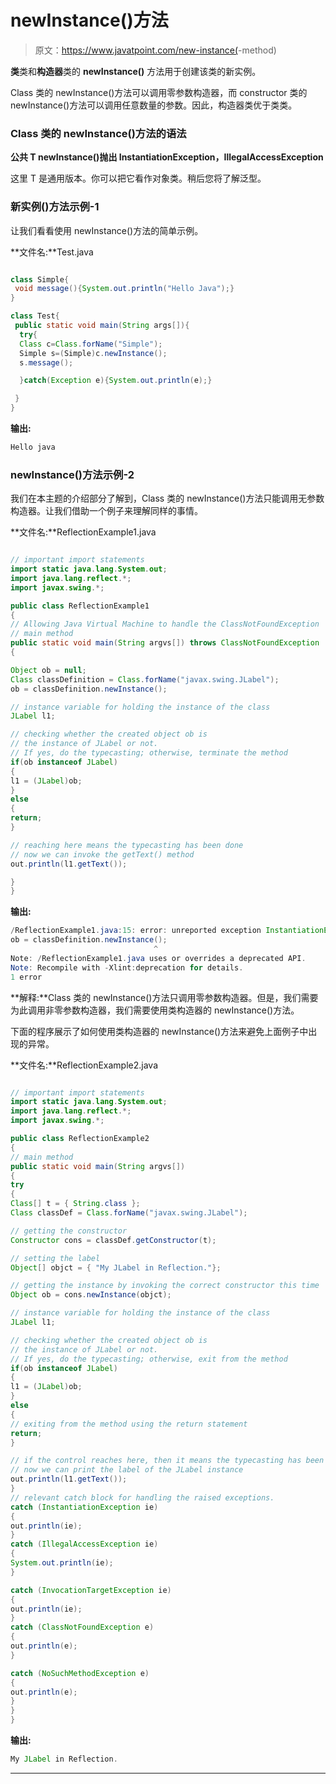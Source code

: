 # newInstance()方法

> 原文：<https://www.javatpoint.com/new-instance(>-method)

**类**类和**构造器**类的 **newInstance()** 方法用于创建该类的新实例。

Class 类的 newInstance()方法可以调用零参数构造器，而 constructor 类的 newInstance()方法可以调用任意数量的参数。因此，构造器类优于类类。

### Class 类的 newInstance()方法的语法

**公共 T newInstance()抛出 InstantiationException，IllegalAccessException**

这里 T 是通用版本。你可以把它看作对象类。稍后您将了解泛型。

### 新实例()方法示例-1

让我们看看使用 newInstance()方法的简单示例。

**文件名:**Test.java

```java

class Simple{
 void message(){System.out.println("Hello Java");}
}

class Test{
 public static void main(String args[]){
  try{
  Class c=Class.forName("Simple");
  Simple s=(Simple)c.newInstance();
  s.message();

  }catch(Exception e){System.out.println(e);}

 }
}

```

**输出:**

```java
Hello java

```

### newInstance()方法示例-2

我们在本主题的介绍部分了解到，Class 类的 newInstance()方法只能调用无参数构造器。让我们借助一个例子来理解同样的事情。

**文件名:**ReflectionExample1.java

```java

// important import statements
import static java.lang.System.out;
import java.lang.reflect.*;
import javax.swing.*;

public class ReflectionExample1
{
// Allowing Java Virtual Machine to handle the ClassNotFoundException
// main method
public static void main(String argvs[]) throws ClassNotFoundException
{

Object ob = null;
Class classDefinition = Class.forName("javax.swing.JLabel");
ob = classDefinition.newInstance();

// instance variable for holding the instance of the class
JLabel l1;

// checking whether the created object ob is
// the instance of JLabel or not.
// If yes, do the typecasting; otherwise, terminate the method
if(ob instanceof JLabel)
{
l1 = (JLabel)ob;
}
else
{
return;
}

// reaching here means the typecasting has been done
// now we can invoke the getText() method
out.println(l1.getText());

}
}

```

**输出:**

```java
/ReflectionExample1.java:15: error: unreported exception InstantiationException; must be caught or declared to be thrown
ob = classDefinition.newInstance();
                                ^
Note: /ReflectionExample1.java uses or overrides a deprecated API.
Note: Recompile with -Xlint:deprecation for details.
1 error

```

**解释:**Class 类的 newInstance()方法只调用零参数构造器。但是，我们需要为此调用非零参数构造器，我们需要使用类构造器的 newInstance()方法。

下面的程序展示了如何使用类构造器的 newInstance()方法来避免上面例子中出现的异常。

**文件名:**ReflectionExample2.java

```java

// important import statements
import static java.lang.System.out;
import java.lang.reflect.*;
import javax.swing.*;

public class ReflectionExample2
{
// main method
public static void main(String argvs[]) 
{
try 
{
Class[] t = { String.class };
Class classDef = Class.forName("javax.swing.JLabel"); 

// getting the constructor
Constructor cons = classDef.getConstructor(t);

// setting the label
Object[] objct = { "My JLabel in Reflection."};

// getting the instance by invoking the correct constructor this time
Object ob = cons.newInstance(objct);

// instance variable for holding the instance of the class
JLabel l1;

// checking whether the created object ob is
// the instance of JLabel or not.
// If yes, do the typecasting; otherwise, exit from the method
if(ob instanceof JLabel)
{
l1 = (JLabel)ob;
}
else
{
// exiting from the method using the return statement
return;
}

// if the control reaches here, then it means the typecasting has been done
// now we can print the label of the JLabel instance
out.println(l1.getText());
}
// relevant catch block for handling the raised exceptions.
catch (InstantiationException ie) 
{
out.println(ie);
} 
catch (IllegalAccessException ie) 
{
System.out.println(ie);
}  

catch (InvocationTargetException ie) 
{
out.println(ie);
}
catch (ClassNotFoundException e) 
{
out.println(e);
}

catch (NoSuchMethodException e) 
{
out.println(e);
}
}
}

```

**输出:**

```java
My JLabel in Reflection.

```

* * *